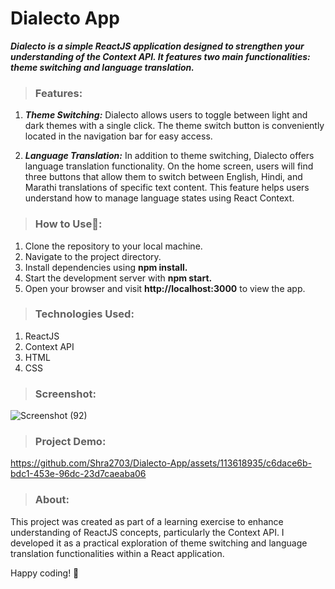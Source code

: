 # Dialecto App
***Dialecto is a simple ReactJS application designed to strengthen your understanding of the Context API. It features two main functionalities: theme switching and language translation.***

> ### Features:

1) ***Theme Switching:***
Dialecto allows users to toggle between light and dark themes with a single click. The theme switch button is conveniently located in the navigation bar for easy access.

2) ***Language Translation:***
In addition to theme switching, Dialecto offers language translation functionality. On the home screen, users will find three buttons that allow them to switch between English, Hindi, and Marathi translations of specific text content. This feature helps users understand how to manage language states using React Context.

> ### How to Use🚀:

1) Clone the repository to your local machine.
2) Navigate to the project directory.
3) Install dependencies using **npm install.**
4) Start the development server with **npm start.**
5) Open your browser and visit **http://localhost:3000** to view the app.

> ### Technologies Used:

1) ReactJS
2) Context API
3) HTML
4) CSS

> ### Screenshot:
![Screenshot (92)](https://github.com/Shra2703/Dialecto-App/assets/113618935/46683fa2-6ee0-4aac-b349-83ec0fa66b45)

> ### Project Demo:
https://github.com/Shra2703/Dialecto-App/assets/113618935/c6dace6b-bdc1-453e-96dc-23d7caeaba06

> ### About:
This project was created as part of a learning exercise to enhance understanding of ReactJS concepts, particularly the Context API. I developed it as a practical exploration of theme switching and language translation functionalities within a React application.

Happy coding! 🚀
